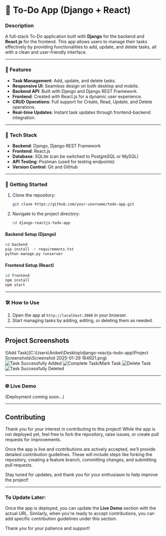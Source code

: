 # 📝 To-Do App (Django + React)

### Description
A full-stack To-Do application built with **Django** for the backend and **React.js** for the frontend. This app allows users to manage their tasks effectively by providing functionalities to add, update, and delete tasks, all with a clean and user-friendly interface.

---

### 🚀 Features
- **Task Management**: Add, update, and delete tasks.
- **Responsive UI**: Seamless design on both desktop and mobile.
- **Backend API**: Built with Django and Django REST Framework.
- **Frontend**: Created with React.js for a dynamic user experience.
- **CRUD Operations**: Full support for Create, Read, Update, and Delete operations.
- **Real-time Updates**: Instant task updates through frontend-backend integration.

---

### 🔧 **Tech Stack**
- **Backend**: Django, Django REST Framework
- **Frontend**: React.js
- **Database**: SQLite (can be switched to PostgreSQL or MySQL)
- **API Testing**: Postman (used for testing endpoints)
- **Version Control**: Git and GitHub

---

### 📖 **Getting Started**
1. Clone the repository:
   ```bash
   git clone https://github.com/your-username/todo-app.git
   ```
2. Navigate to the project directory:
   ```bash
   cd django-reactjs-todo-app
   ```

#### **Backend Setup (Django)**
```bash
cd backend
pip install -r requirements.txt
python manage.py runserver
```

#### **Frontend Setup (React)**
```bash
cd frontend
npm install
npm start
```

---

### 🛠 **How to Use**
1. Open the app at `http://localhost:3000` in your browser.
2. Start managing tasks by adding, editing, or deleting them as needed.

---

## Project Screenshots 
![Add Task](C:\Users\Aniket\Desktop\django-reactjs-todo-app\Project Screenshots\Screenshot 2025-01-29 164921.png)
![Task Successfully Added](https://drive.google.com/file/d/1ypAX2egsPJkrc1mhjvo_fU0GXyQwcbZY/view?usp=drive_link)
![Complete Task/Mark Task](https://drive.google.com/file/d/1BmxO61lmV4nQMLdtFOaAokGzlVF5Z_U_/view?usp=drive_link)
![Delete Task](https://drive.google.com/file/d/1fDPCZRXyHYG2fUmfufliSdCiw_xyHvB5/view?usp=drive_link)
![Task Successfully Deleted](https://drive.google.com/file/d/1ffnv9CKo4Y04o6UqQPU5IQvI--B-SNb5/view?usp=drive_link)

---

### 🌐 **Live Demo**
(Deployment coming soon...)


---

## Contributing

Thank you for your interest in contributing to this project! While the app is not deployed yet, feel free to fork the repository, raise issues, or create pull requests for improvements.

Once the app is live and contributions are actively accepted, we’ll provide detailed contribution guidelines. These will include steps like forking the repository, creating a feature branch, committing changes, and submitting pull requests.

Stay tuned for updates, and thank you for your enthusiasm to help improve the project!

---
### **To Update Later:**
Once the app is deployed, you can update the **Live Demo** section with the actual URL. Similarly, when you're ready to accept contributions, you can add specific contribution guidelines under this section.

Thank you for your patience and support!

